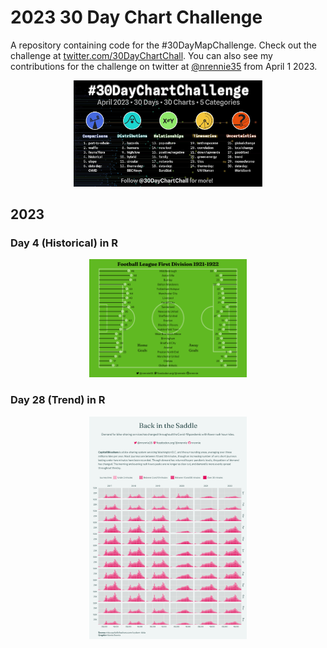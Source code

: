 # 2023 30 Day Chart Challenge

A repository containing code for the #30DayMapChallenge. Check out the challenge at [twitter.com/30DayChartChall](https://twitter.com/30DayChartChall?ref_src=twsrc%5Egoogle%7Ctwcamp%5Eserp%7Ctwgr%5Eauthor). You can also see my contributions for the challenge on twitter at [@nrennie35](https://twitter.com/nrennie35) from April 1 2023.

<p align="center">
<img src="prompts.jpg?raw=true" width="60%">
</p>

## 2023

### Day 4 (Historical) in R
<p align="center">
<img src="viz/04_historical.png?raw=true" width="50%">
</p>

### Day 28 (Trend) in R
<p align="center">
<img src="viz/28_trend.png?raw=true" width="50%">
</p>
